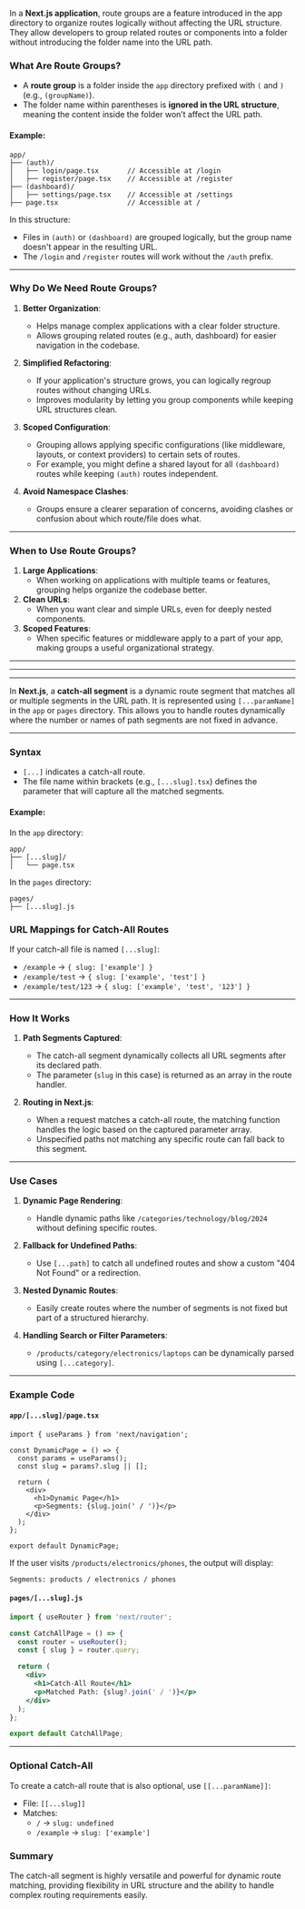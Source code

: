 In a **Next.js application**, route groups are a feature introduced in the app directory to organize routes logically without affecting the URL structure. They allow developers to group related routes or components into a folder without introducing the folder name into the URL path.

### What Are Route Groups?

- A **route group** is a folder inside the `app` directory prefixed with `(` and `)` (e.g., `(groupName)`).
- The folder name within parentheses is **ignored in the URL structure**, meaning the content inside the folder won’t affect the URL path.

#### Example:

```
app/
├── (auth)/
│   ├── login/page.tsx       // Accessible at /login
│   ├── register/page.tsx    // Accessible at /register
├── (dashboard)/
│   ├── settings/page.tsx    // Accessible at /settings
├── page.tsx                 // Accessible at /
```

In this structure:
- Files in `(auth)` or `(dashboard)` are grouped logically, but the group name doesn't appear in the resulting URL.
- The `/login` and `/register` routes will work without the `/auth` prefix.

---

### Why Do We Need Route Groups?

1. **Better Organization**:
   - Helps manage complex applications with a clear folder structure.
   - Allows grouping related routes (e.g., auth, dashboard) for easier navigation in the codebase.

2. **Simplified Refactoring**:
   - If your application's structure grows, you can logically regroup routes without changing URLs.
   - Improves modularity by letting you group components while keeping URL structures clean.

3. **Scoped Configuration**:
   - Grouping allows applying specific configurations (like middleware, layouts, or context providers) to certain sets of routes.
   - For example, you might define a shared layout for all `(dashboard)` routes while keeping `(auth)` routes independent.

4. **Avoid Namespace Clashes**:
   - Groups ensure a clearer separation of concerns, avoiding clashes or confusion about which route/file does what.

---

### When to Use Route Groups?

1. **Large Applications**:
   - When working on applications with multiple teams or features, grouping helps organize the codebase better.
2. **Clean URLs**:
   - When you want clear and simple URLs, even for deeply nested components.
3. **Scoped Features**:
   - When specific features or middleware apply to a part of your app, making groups a useful organizational strategy.

---
---
---


In **Next.js**, a **catch-all segment** is a dynamic route segment that matches all or multiple segments in the URL path. It is represented using `[...paramName]` in the `app` or `pages` directory. This allows you to handle routes dynamically where the number or names of path segments are not fixed in advance.

---

### Syntax

- `[...]` indicates a catch-all route.
- The file name within brackets (e.g., `[...slug].tsx`) defines the parameter that will capture all the matched segments.

#### Example:

In the `app` directory:
```
app/
├── [...slug]/
│   └── page.tsx
```

In the `pages` directory:
```
pages/
├── [...slug].js
```

### URL Mappings for Catch-All Routes

If your catch-all file is named `[...slug]`:
- `/example` → `{ slug: ['example'] }`
- `/example/test` → `{ slug: ['example', 'test'] }`
- `/example/test/123` → `{ slug: ['example', 'test', '123'] }`

---

### How It Works

1. **Path Segments Captured**:
   - The catch-all segment dynamically collects all URL segments after its declared path.
   - The parameter (`slug` in this case) is returned as an array in the route handler.

2. **Routing in Next.js**:
   - When a request matches a catch-all route, the matching function handles the logic based on the captured parameter array.
   - Unspecified paths not matching any specific route can fall back to this segment.

---

### Use Cases

1. **Dynamic Page Rendering**:
   - Handle dynamic paths like `/categories/technology/blog/2024` without defining specific routes.

2. **Fallback for Undefined Paths**:
   - Use `[...path]` to catch all undefined routes and show a custom "404 Not Found" or a redirection.

3. **Nested Dynamic Routes**:
   - Easily create routes where the number of segments is not fixed but part of a structured hierarchy.

4. **Handling Search or Filter Parameters**:
   - `/products/category/electronics/laptops` can be dynamically parsed using `[...category]`.

---

### Example Code

#### `app/[...slug]/page.tsx`
```tsx
import { useParams } from 'next/navigation';

const DynamicPage = () => {
  const params = useParams();
  const slug = params?.slug || [];

  return (
    <div>
      <h1>Dynamic Page</h1>
      <p>Segments: {slug.join(' / ')}</p>
    </div>
  );
};

export default DynamicPage;
```

If the user visits `/products/electronics/phones`, the output will display:

```
Segments: products / electronics / phones
```

#### `pages/[...slug].js`
```jsx
import { useRouter } from 'next/router';

const CatchAllPage = () => {
  const router = useRouter();
  const { slug } = router.query;

  return (
    <div>
      <h1>Catch-All Route</h1>
      <p>Matched Path: {slug?.join(' / ')}</p>
    </div>
  );
};

export default CatchAllPage;
```

---

### Optional Catch-All

To create a catch-all route that is also optional, use `[[...paramName]]`:
- File: `[[...slug]]`
- Matches:
  - `/` → `slug: undefined`
  - `/example` → `slug: ['example']`

### Summary

The catch-all segment is highly versatile and powerful for dynamic route matching, providing flexibility in URL structure and the ability to handle complex routing requirements easily.